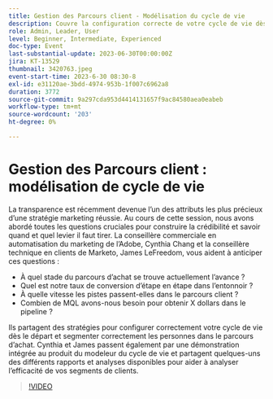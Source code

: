 ```yaml
---
title: Gestion des Parcours client - Modélisation du cycle de vie
description: Couvre la configuration correcte de votre cycle de vie dès le début, la segmentation correcte des personnes dans le parcours d’achat, la démonstration intégrée au produit du modélisateur de cycle de vie et divers rapports et analyses disponibles pour aider à analyser l’efficacité de vos segments de clients.
role: Admin, Leader, User
level: Beginner, Intermediate, Experienced
doc-type: Event
last-substantial-update: 2023-06-30T00:00:00Z
jira: KT-13529
thumbnail: 3420763.jpeg
event-start-time: 2023-6-30 08:30-8
exl-id: e31120ae-3bdd-4974-953b-1f007c6962a8
duration: 3772
source-git-commit: 9a297cda953d4414131657f9ac84580aea0eabeb
workflow-type: tm+mt
source-wordcount: '203'
ht-degree: 0%

---
```


# Gestion des Parcours client : modélisation de cycle de vie

La transparence est récemment devenue l’un des attributs les plus précieux d’une stratégie marketing réussie. Au cours de cette session, nous avons abordé toutes les questions cruciales pour construire la crédibilité et savoir quand et quel levier il faut tirer. La conseillère commerciale en automatisation du marketing de l’Adobe, Cynthia Chang et la conseillère technique en clients de Marketo, James LeFreedom, vous aident à anticiper ces questions :

* À quel stade du parcours d’achat se trouve actuellement l’avance ?
* Quel est notre taux de conversion d’étape en étape dans l’entonnoir ?
* À quelle vitesse les pistes passent-elles dans le parcours client ?
* Combien de MQL avons-nous besoin pour obtenir X dollars dans le pipeline ?

Ils partagent des stratégies pour configurer correctement votre cycle de vie dès le départ et segmenter correctement les personnes dans le parcours d’achat. Cynthia et James passent également par une démonstration intégrée au produit du modeleur du cycle de vie et partagent quelques-uns des différents rapports et analyses disponibles pour aider à analyser l’efficacité de vos segments de clients.

>[!VIDEO](https://video.tv.adobe.com/v/3420763/?learn=on)
